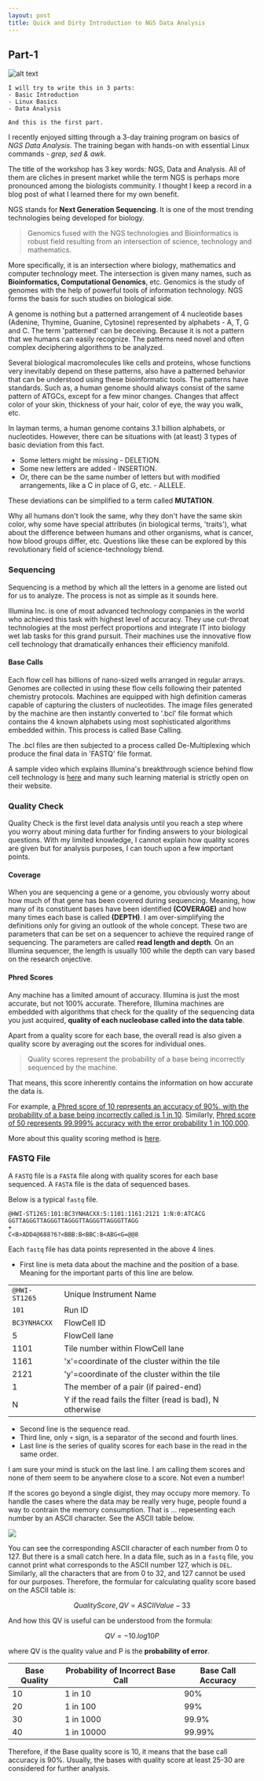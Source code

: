 ```yaml
---
layout: post
title: Quick and Dirty Introduction to NGS Data Analysis
---
```


## Part-1

![alt text](https://www.broadinstitute.org/files/blog/images/2010/BTGsequencing.png "Counting ATGCs")

```
I will try to write this in 3 parts:
- Basic Introduction
- Linux Basics
- Data Analysis

And this is the first part.
```

I recently enjoyed sitting through a 3-day training program on basics of *NGS Data Analysis*. The training began with hands-on with essential Linux commands - *grep, sed & awk*.

The title of the workshop has 3 key words: NGS, Data and Analysis. All of them are cliches in present market while the term NGS is perhaps more pronounced among the biologists community. I thought I keep a record in a blog post of what I learned there for my own benefit.

NGS stands for **Next Generation Sequencing**. It is one of the most trending technologies being developed for biology. 

> Genomics fused with the NGS technologies and Bioinformatics is robust field resulting from an intersection of science, technology and mathematics. 

More specifically, it is an intersection where biology, mathematics and computer technology meet. The intersection is given many names, such as **Bioinformatics, Computational Genomics**, etc. Genomics is the study of genomes with the help of powerful tools of information technology. NGS forms the basis for such studies on biological side. 

A genome is nothing but a patterned arrangement of 4 nucleotide bases (Adenine, Thymine, Guanine, Cytosine) represented by alphabets - A, T, G and C. The term 'patterned' can be deceiving. Because it is not a pattern that we humans can easily recognize. The patterns need novel and often complex deciphering algorithms to be analyzed. 

Several biological macromolecules like cells and proteins, whose functions very inevitably depend on these patterns, also have a patterned behavior that can be understood using these bioinformatic tools. The patterns have standards. Such as, a human genome should always consist of the same pattern of ATGCs, except for a few minor changes. Changes that affect color of your skin, thickness of your hair, color of eye, the way you walk, etc.

In layman terms, a human genome contains 3.1 billion alphabets, or nucleotides. However, there can be situations with (at least) 3 types of basic deviation from this fact. 
- Some letters might be missing - DELETION.
- Some new letters are added - INSERTION.
- Or, there can be the same number of letters but with modified arrangements, like a C in place of G, etc. - ALLELE.

These deviations can be simplified to a term called **MUTATION**.

Why all humans don't look the same, why they don't have the same skin color, why some have special attributes (in biological terms, 'traits'), what about the difference between humans and other organisms, what is cancer, how blood groups differ, etc. Questions like these can be explored by this revolutionary field of science-technology blend.

### Sequencing

Sequencing is a method by which all the letters in a genome are listed out for us to analyze. The process is not as simple as it sounds here. 

Illumina Inc. is one of most advanced technology companies in the world who achieved this task with highest level of accuracy. They use cut-throat technologies at the most perfect proportions and integrate IT into biology wet lab tasks for this grand pursuit. Their machines use the innovative flow cell technology that dramatically enhances their efficiency manifold. 

#### Base Calls
Each flow cell has billions of nano-sized wells arranged in regular arrays. Genomes are collected in using these flow cells following their patented chemistry protocols. Machines are equipped with high definition cameras capable of capturing the clusters of nucleotides. The image files generated by the machine are then instantly converted to '.bcl' file format which contains the 4 known alphabets using most sophisticated algorithms embedded within. This process is called Base Calling.

The .bcl files are then subjected to a process called De-Multiplexing which produce the final data in 'FASTQ' file format. 

A sample video which explains Illumina's breakthrough science behind flow cell technology is [here](http://www.illumina.com/company/video-hub/pfZp5Vgsbw0.html) and many such learning material is strictly open on their website.

### Quality Check

Quality Check is the first level data analysis until you reach a step where you worry about mining data further for finding answers to your biological questions. With my limited knowledge, I cannot explain how quality scores are given but for analysis purposes, I can touch upon a few important points.

#### Coverage

When you are sequencing a gene or a genome, you obviously worry about how much of that gene has been covered during sequencing. Meaning, how many of its constituent bases have been identified **(COVERAGE)** and how many times each base is called **(DEPTH)**. I am over-simplifying the definitions only for giving an outlook of the whole concept. These two are parameters that can be set on a sequencer to achieve the required range of sequencing. The parameters are called **read length and depth**. On an Illumina sequencer, the length is usually 100 while the depth can vary based on the research onjective.

#### Phred Scores

Any machine has a limited amount of accuracy. Illumina is just the most accurate, but not 100% accurate. Therefore, Illumina machines are embedded with algorithms that check for the quality of the sequencing data you just acquired, **quality of each nucleobase called into the data table**. 

Apart from a quality score for each base, the overall read is also given a quality score by averaging out the scores for individual ones.

> Quality scores represent the probability of a base being incorrectly sequenced by the machine. 

That means, this score inherently contains the information on how accurate the data is. 

For example, <u>a Phred score of 10 represents an accuracy of 90%, with the probability of a base being incorrectly called is 1 in 10</u>. Similarly, <u>Phred score of 50 represents 99.999% accuracy with the error probability 1 in 100,000</u>. 

More about this quality scoring method is [here](http://www.illumina.com/documents/products/technotes/technote_Q-Scores.pdf).

### FASTQ File

A `FASTQ` file is a `FASTA` file along with quality scores for each base sequenced. A `FASTA` file is the data of sequenced bases.

Below is a typical `fastq` file.

```
@HWI-ST1265:101:BC3YNHACXX:5:1101:1161:2121 1:N:0:ATCACG
GGTTAGGGTTAGGGTTAGGGTTAGGGTTAGGGTTAGG
+
C<B>ADD4@688?6?<BBB:B<BBC:B<ABG<G=@@8
```

Each `fastq` file has data points represented in the above 4 lines. 

- First line is meta data about the machine and the position of a base. Meaning for the important parts of this line are below.

|    |    |
|--------|----------|
|`@HWI-ST1265` | Unique Instrument Name|
|`101` | Run ID|
|`BC3YNHACXX` | FlowCell ID|
|5 | FlowCell lane|
|1101 | Tile number within FlowCell lane|
|1161 |'x'=coordinate of the cluster within the tile|
|2121 |'y'=coordinate of the cluster within the tile|
|1 |The member of a pair (if paired-end)|
| N | Y if the read fails the filter (read is bad), N otherwise|

- Second line is the sequence read. 
- Third line, only `+` sign, is a separator of the second and fourth lines. 
- Last line is the series of quality scores for each base in the read in the same order.

I am sure your mind is stuck on the last line. I am calling them scores and none of them seem to be anywhere close to a score. Not even a number!

If the scores go beyond a single digist, they may occupy more memory. To handle the cases where the data may be really very huge, people found a way to contrain the memory consumption. That is ... repesenting each number by an ASCII character. See the ASCII table below.

<img src="http://i.stack.imgur.com/vaomh.jpg">

You can see the corresponding ASCII character of each number from 0 to 127. But there is a small catch here. In a data file, such as in a `fastq` file, you cannot print what corresponds to the ASCII number 127, which is `DEL`. Similarly, all the characters that are from 0 to 32, and 127 cannot be used for our purposes. Therefore, the formular for calculating quality score based on the ASCII table is:

$$Quality Score, QV = ASCII Value - 33$$

And how this QV is useful can be understood from the formula:

$$QV = -10 . log 10P$$

where QV is the quality value and P is the **probability of error**.

| Base Quality | Probability of Incorrect Base Call | Base Call Accuracy |
|--------------|------------------------------------|--------------------|
| 10 | 1 in 10 | 90%|
| 20 | 1 in 100 | 99%|
| 30 | 1 in 1000 | 99.9%|
| 40 | 1 in 10000 | 99.99%|

Therefore, if the Base quality score is 10, it means that the base call accuracy is 90%. Usually, the bases with quality score at least 25-30 are considered for further analysis.
